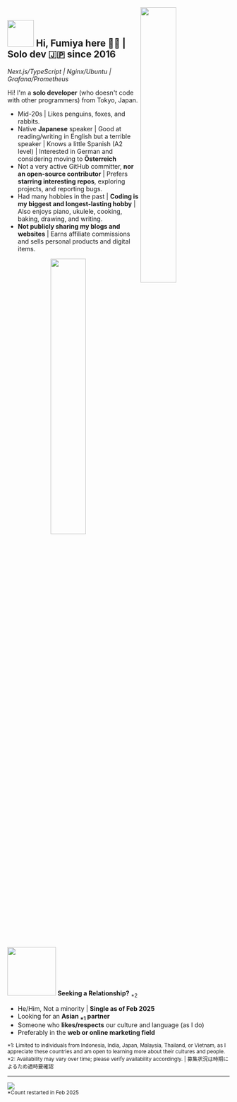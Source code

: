 <div>
  <img align="right" width="40%" src="https://yuis.xsrv.jp/images/ss/_58997ddc-4520-4a83-b01f-ac4f6d92be98-removebg-preview%20-%20Copy.png">
</div>

## <img src="https://yuis.xsrv.jp/images/ss/d1ccb027cb74358f8c5b5eff0d9c087d.gif" width="60"/> Hi, Fumiya here 🐱‍💻 | **Solo dev** 🇯🇵 since 2016
*Next.js/TypeScript | Nginx/Ubuntu | Grafana/Prometheus* 
<br />

<p align="left">Hi! I'm a <strong>solo developer</strong> (who doesn't code with other programmers) from Tokyo, Japan.</p>

- Mid-20s | Likes penguins, foxes, and rabbits.  
- Native **Japanese** speaker | Good at reading/writing in English but a terrible speaker | Knows a little Spanish (A2 level) | Interested in German and considering moving to **Österreich**  
- Not a very active GitHub committer, **nor an open-source contributor** | Prefers **starring interesting repos**, exploring projects, and reporting bugs.  
- Had many hobbies in the past | **Coding is my biggest and longest-lasting hobby** | Also enjoys piano, ukulele, cooking, baking, drawing, and writing.  
- **Not publicly sharing my blogs and websites** | Earns affiliate commissions and sells personal products and digital items.  

<div>
  <img align="right" width="40%" src="https://yuis.xsrv.jp/images/ss/ShareX-250213T170129-EbNdlt1I~ShareX-ShareX_-_Image_viewer.png">
</div>

<img src="https://yuis.xsrv.jp/images/ss/67298b77c86231ffb42126c4954f9b39.gif" width="110"/> **Seeking a Relationship?** <sub>*2</sub> 

- He/Him, Not a minority | **Single as of Feb 2025**  
- Looking for an <strong>Asian <sub>*1</sub> partner</strong>
- Someone who **likes/respects** our culture and language (as I do)  
- Preferably in the **web or online marketing field**  

<sub>*1: Limited to individuals from Indonesia, India, Japan, Malaysia, Thailand, or Vietnam, as I appreciate these countries and am open to learning more about their cultures and people.</sub>  
<sub>*2: Availability may vary over time; please verify availability accordingly. | 募集状況は時期によるため適時要確認</sub>  

---

<!--Profile Count Badge-->
<p align="left">
  <img src="https://komarev.com/ghpvc/?username=yuis-ice&label=Profile%20views&color=770677&style=for-the-badge&logo=star" style="padding-right:20px;" />
  <br />
  <sub>*Count restarted in Feb 2025</sub>
</p>

